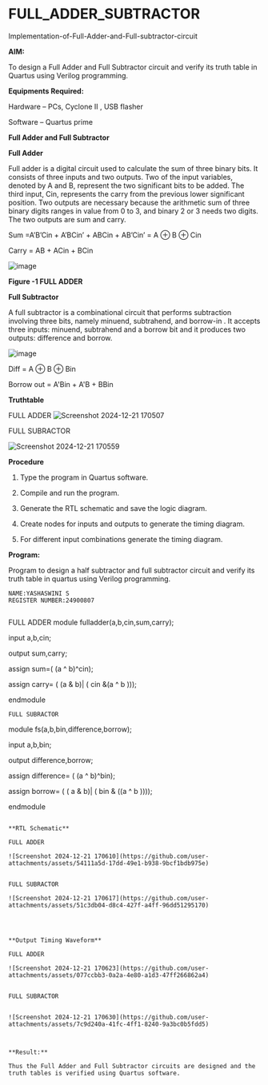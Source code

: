 # FULL_ADDER_SUBTRACTOR

Implementation-of-Full-Adder-and-Full-subtractor-circuit

**AIM:**

To design a Full Adder and Full Subtractor circuit and verify its truth table in Quartus using Verilog programming.

**Equipments Required:**

Hardware – PCs, Cyclone II , USB flasher

Software – Quartus prime

**Full Adder and Full Subtractor**

**Full Adder**

Full adder is a digital circuit used to calculate the sum of three binary bits. It consists of three inputs and two outputs. Two of the input variables, denoted by A and B, represent the two significant bits to be added. The third input, Cin, represents the carry from the previous lower significant position. Two outputs are necessary because the arithmetic sum of three binary digits ranges in value from 0 to 3, and binary 2 or 3 needs two digits. The two outputs are sum and carry.

Sum =A’B’Cin + A’BCin’ + ABCin + AB’Cin’ = A ⊕ B ⊕ Cin 

Carry = AB + ACin + BCin

![image](https://github.com/naavaneetha/FULL_ADDER_SUBTRACTOR/assets/154305477/0f30ba51-5ffb-4198-845f-18e054f675e7)

**Figure -1 FULL ADDER**

**Full Subtractor**

A full subtractor is a combinational circuit that performs subtraction involving three bits, namely minuend, subtrahend, and borrow-in . It accepts three inputs: minuend, subtrahend and a borrow bit and it produces two outputs: difference and borrow.

![image](https://github.com/naavaneetha/FULL_ADDER_SUBTRACTOR/assets/154305477/02b24f51-ab51-4304-9ad6-7b81ffc1ead5)

Diff = A ⊕ B ⊕ Bin 

Borrow out = A'Bin + A'B + BBin

**Truthtable**

FULL ADDER
![Screenshot 2024-12-21 170507](https://github.com/user-attachments/assets/6c4fad1a-1868-4a4b-8c31-b2f32b5e218b)



FULL SUBRACTOR

![Screenshot 2024-12-21 170559](https://github.com/user-attachments/assets/06b1a831-b5b5-4fa3-a193-34a35a7cf493)


**Procedure**

1.	Type the program in Quartus software.

2.	Compile and run the program.

3.	Generate the RTL schematic and save the logic diagram.

4.	Create nodes for inputs and outputs to generate the timing diagram.

5.	For different input combinations generate the timing diagram.

**Program:**

 Program to design a half subtractor and full subtractor circuit and verify its truth table in quartus using Verilog programming. 
```
NAME:YASHASWINI S
REGISTER NUMBER:24900807
 
```
FULL ADDER
module fulladder(a,b,cin,sum,carry);

input a,b,cin;

output sum,carry;

assign sum=( (a ^ b)^cin);

assign carry= ( (a & b)| ( cin &(a ^ b )));

endmodule

```
FULL SUBRACTOR
```
module fs(a,b,bin,difference,borrow);

input a,b,bin;

output difference,borrow;

assign difference= ( (a ^ b)^bin);

assign borrow= ( ( a & b)| ( bin & ((a ^ b ))));

endmodule
``` 

**RTL Schematic**

FULL ADDER

![Screenshot 2024-12-21 170610](https://github.com/user-attachments/assets/54111a5d-17dd-49e1-b938-9bcf1bdb975e)


FULL SUBRACTOR

![Screenshot 2024-12-21 170617](https://github.com/user-attachments/assets/51c3db04-d8c4-427f-a4ff-96dd51295170)




**Output Timing Waveform**

FULL ADDER

![Screenshot 2024-12-21 170623](https://github.com/user-attachments/assets/077ccbb3-0a2a-4e80-a1d3-47ff266862a4)


FULL SUBRACTOR


![Screenshot 2024-12-21 170630](https://github.com/user-attachments/assets/7c9d240a-41fc-4ff1-8240-9a3bc0b5fdd5)



**Result:**

Thus the Full Adder and Full Subtractor circuits are designed and the truth tables is verified using Quartus software.



